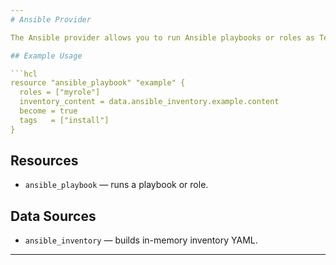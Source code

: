 ```yaml
---
# Ansible Provider

The Ansible provider allows you to run Ansible playbooks or roles as Terraform resources. This is useful for integrating configuration management with your infrastructure provisioning.

## Example Usage

```hcl
resource "ansible_playbook" "example" {
  roles = ["myrole"]
  inventory_content = data.ansible_inventory.example.content
  become = true
  tags   = ["install"]
}
```

## Resources
- `ansible_playbook` — runs a playbook or role.

## Data Sources
- `ansible_inventory` — builds in-memory inventory YAML.

---
```

